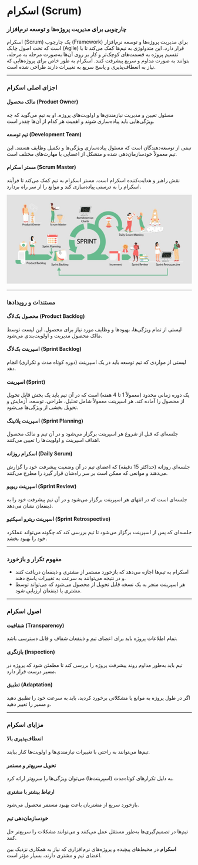# اسکرام (Scrum)

### چارچوبی برای مدیریت پروژه‌ها و توسعه نرم‌افزار

اسکرام (Scrum) یک چارچوب (Framework) برای مدیریت پروژه‌ها و توسعه نرم‌افزار است که تحت اصول چابک (Agile) قرار دارد. این متدولوژی به تیم‌ها کمک می‌کند تا با تقسیم پروژه به قسمت‌های کوچک‌تر و کار بر روی آن‌ها به‌صورت مرحله به مرحله، بتوانند به صورت مداوم و سریع پیشرفت کنند. اسکرام به طور خاص برای پروژه‌هایی که نیاز به انعطاف‌پذیری و پاسخ سریع به تغییرات دارند طراحی شده است.

---

### اجزای اصلی اسکرام

#### مالک محصول (Product Owner)
مسئول تعیین و مدیریت نیازمندی‌ها و اولویت‌های پروژه. او به تیم می‌گوید که چه ویژگی‌هایی باید پیاده‌سازی شوند و اهمیت هر کدام از آن‌ها چقدر است.

#### تیم توسعه (Development Team)
تیمی از توسعه‌دهندگان است که مسئول پیاده‌سازی ویژگی‌ها و تکمیل وظایف هستند. این تیم معمولاً خودسازمان‌دهی شده و متشکل از اعضایی با مهارت‌های مختلف است.

#### مستر اسکرام (Scrum Master)
نقش راهبر و هدایت‌کننده اسکرام است. مستر اسکرام به تیم کمک می‌کند تا فرآیند اسکرام را به درستی پیاده‌سازی کند و موانع را از سر راه بردارد.

[img1]: scrum.jpg (Scrum)
![img1]

---

### مستندات و رویدادها

#### محصول بک‌لاگ (Product Backlog)
لیستی از تمام ویژگی‌ها، بهبودها و وظایف مورد نیاز برای محصول. این لیست توسط مالک محصول مدیریت و اولویت‌بندی می‌شود.

#### اسپرینت بک‌لاگ (Sprint Backlog)
لیستی از مواردی که تیم توسعه باید در یک اسپرینت (دوره کوتاه مدت و تکراری) انجام دهد.

#### اسپرینت (Sprint)
یک دوره زمانی محدود (معمولاً 1 تا 4 هفته) است که در آن تیم باید یک بخش قابل تحویل از محصول را آماده کند. هر اسپرینت معمولاً شامل تحلیل، طراحی، توسعه، آزمایش و تحویل بخشی از ویژگی‌ها می‌شود.

#### اسپرینت پلانینگ (Sprint Planning) 
جلسه‌ای که قبل از شروع هر اسپرینت برگزار می‌شود و در آن تیم و مالک محصول اهداف اسپرینت و اولویت‌ها را تعیین می‌کنند.

#### اسکرام روزانه (Daily Scrum)
جلسه‌ای روزانه (حداکثر 15 دقیقه) که اعضای تیم در آن وضعیت پیشرفت خود را گزارش می‌دهند و موانعی که ممکن است بر سر راه‌شان قرار گیرد را مطرح می‌کنند.

#### اسپرینت ریویو (Sprint Review)
جلسه‌ای است که در انتهای هر اسپرینت برگزار می‌شود و در آن تیم پیشرفت خود را به ذینفعان نشان می‌دهد.

#### اسپرینت ریترو اسپکتیو (Sprint Retrospective)
جلسه‌ای که پس از اسپرینت برگزار می‌شود تا تیم بررسی کند که چگونه می‌تواند عملکرد خود را بهبود بخشد.

---

### مفهوم تکرار و بازخورد

- اسکرام به تیم‌ها اجازه می‌دهد که بازخورد مستمر از مشتری و ذینفعان دریافت کنند و در نتیجه می‌توانند به سرعت به تغییرات پاسخ دهند.
- هر اسپرینت منجر به یک نسخه قابل تحویل از محصول می‌شود که می‌تواند توسط مشتری یا ذینفعان ارزیابی شود.

---

### اصول اسکرام

#### شفافیت (Transparency)
تمام اطلاعات پروژه باید برای اعضای تیم و ذینفعان شفاف و قابل دسترسی باشد.

#### بازنگری (Inspection) 
تیم باید به‌طور مداوم روند پیشرفت پروژه را بررسی کند تا مطمئن شود که پروژه در مسیر درست قرار دارد.

#### تطبیق (Adaptation)
اگر در طول پروژه به موانع یا مشکلاتی برخورد کردید، باید به سرعت خود را تطبیق دهید و مسیر را تغییر دهید.

---

### مزایای اسکرام

#### انعطاف‌پذیری بالا
تیم‌ها می‌توانند به راحتی با تغییرات نیازمندی‌ها و اولویت‌ها کنار بیایند.

#### تحویل سریع‌تر و مستمر
به دلیل تکرارهای کوتاه‌مدت (اسپرینت‌ها) می‌توان ویژگی‌ها را سریع‌تر ارائه کرد.

#### ارتباط بیشتر با مشتری
بازخورد سریع از مشتریان باعث بهبود مستمر محصول می‌شود.

#### خودسازمان‌دهی تیم
تیم‌ها در تصمیم‌گیری‌ها به‌طور مستقل عمل می‌کنند و می‌توانند مشکلات را سریع‌تر حل کنند.

**اسکرام** در محیط‌های پیچیده و پروژه‌های نرم‌افزاری که نیاز به همکاری نزدیک بین اعضای تیم و مشتری دارند، بسیار مؤثر است.


